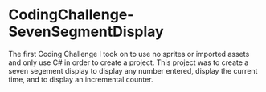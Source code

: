 # CodingChallenge-SevenSegmentDisplay
 The first Coding Challenge I took on to use no sprites or imported assets and only use C# in order to create a project. This project was to create a seven segement display to display any number entered, display the current time, and to display an incremental counter.

